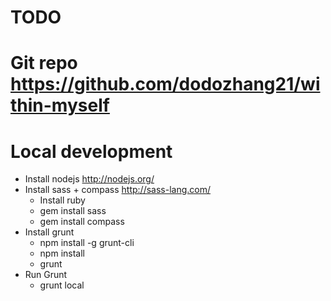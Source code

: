 # TODO

# Git repo https://github.com/dodozhang21/within-myself
# Local development
 - Install nodejs http://nodejs.org/
 - Install sass + compass http://sass-lang.com/
	- Install ruby
	- gem install sass
	- gem install compass
 - Install grunt
	- npm install -g grunt-cli
	- npm install
	- grunt
 - Run Grunt
	- grunt local